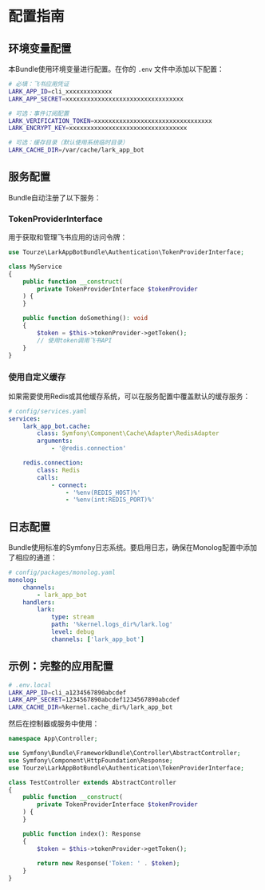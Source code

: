 # 配置指南

## 环境变量配置

本Bundle使用环境变量进行配置。在你的 `.env` 文件中添加以下配置：

```bash
# 必填：飞书应用凭证
LARK_APP_ID=cli_xxxxxxxxxxxxx
LARK_APP_SECRET=xxxxxxxxxxxxxxxxxxxxxxxxxxxxxxxxx

# 可选：事件订阅配置
LARK_VERIFICATION_TOKEN=xxxxxxxxxxxxxxxxxxxxxxxxxxxxxxxxx
LARK_ENCRYPT_KEY=xxxxxxxxxxxxxxxxxxxxxxxxxxxxxxxxx

# 可选：缓存目录（默认使用系统临时目录）
LARK_CACHE_DIR=/var/cache/lark_app_bot
```

## 服务配置

Bundle自动注册了以下服务：

### TokenProviderInterface

用于获取和管理飞书应用的访问令牌：

```php
use Tourze\LarkAppBotBundle\Authentication\TokenProviderInterface;

class MyService
{
    public function __construct(
        private TokenProviderInterface $tokenProvider
    ) {
    }

    public function doSomething(): void
    {
        $token = $this->tokenProvider->getToken();
        // 使用token调用飞书API
    }
}
```

### 使用自定义缓存

如果需要使用Redis或其他缓存系统，可以在服务配置中覆盖默认的缓存服务：

```yaml
# config/services.yaml
services:
    lark_app_bot.cache:
        class: Symfony\Component\Cache\Adapter\RedisAdapter
        arguments:
            - '@redis.connection'

    redis.connection:
        class: Redis
        calls:
            - connect:
                - '%env(REDIS_HOST)%'
                - '%env(int:REDIS_PORT)%'
```

## 日志配置

Bundle使用标准的Symfony日志系统。要启用日志，确保在Monolog配置中添加了相应的通道：

```yaml
# config/packages/monolog.yaml
monolog:
    channels:
        - lark_app_bot
    handlers:
        lark:
            type: stream
            path: '%kernel.logs_dir%/lark.log'
            level: debug
            channels: ['lark_app_bot']
```

## 示例：完整的应用配置

```bash
# .env.local
LARK_APP_ID=cli_a1234567890abcdef
LARK_APP_SECRET=1234567890abcdef1234567890abcdef
LARK_CACHE_DIR=%kernel.cache_dir%/lark_app_bot
```

然后在控制器或服务中使用：

```php
namespace App\Controller;

use Symfony\Bundle\FrameworkBundle\Controller\AbstractController;
use Symfony\Component\HttpFoundation\Response;
use Tourze\LarkAppBotBundle\Authentication\TokenProviderInterface;

class TestController extends AbstractController
{
    public function __construct(
        private TokenProviderInterface $tokenProvider
    ) {
    }

    public function index(): Response
    {
        $token = $this->tokenProvider->getToken();
        
        return new Response('Token: ' . $token);
    }
}
```